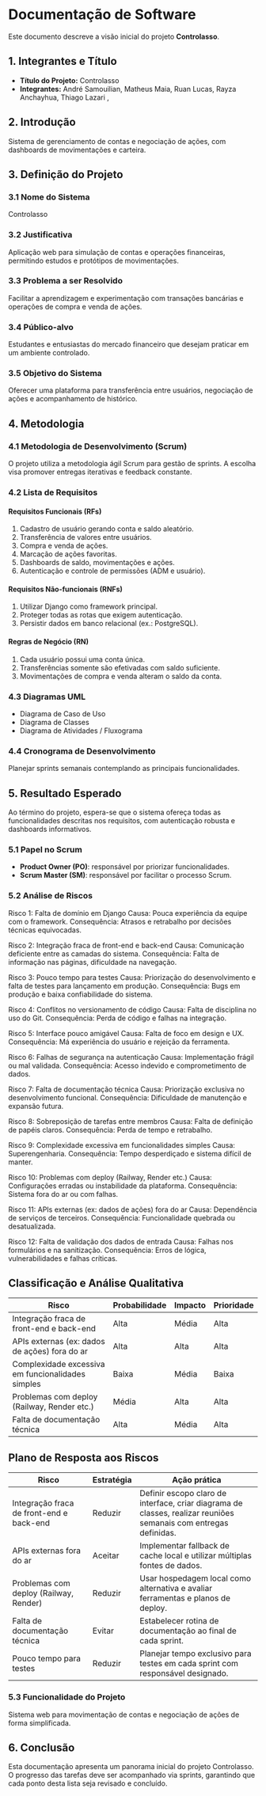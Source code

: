 # Documentação de Software

Este documento descreve a visão inicial do projeto **Controlasso**.

## 1. Integrantes e Título

- **Título do Projeto:** Controlasso
- **Integrantes:** André Samouilian, Matheus Maia, Ruan Lucas, Rayza Anchayhua, Thiago Lazari
, 
## 2. Introdução

Sistema de gerenciamento de contas e negociação de ações, com dashboards de movimentações e carteira.

## 3. Definição do Projeto

### 3.1 Nome do Sistema

Controlasso

### 3.2 Justificativa

Aplicação web para simulação de contas e operações financeiras, permitindo estudos e protótipos de movimentações.

### 3.3 Problema a ser Resolvido

Facilitar a aprendizagem e experimentação com transações bancárias e operações de compra e venda de ações.

### 3.4 Público-alvo

Estudantes e entusiastas do mercado financeiro que desejam praticar em um ambiente controlado.

### 3.5 Objetivo do Sistema

Oferecer uma plataforma para transferência entre usuários, negociação de ações e acompanhamento de histórico.

## 4. Metodologia

### 4.1 Metodologia de Desenvolvimento (Scrum)

O projeto utiliza a metodologia ágil Scrum para gestão de sprints. A escolha visa promover entregas iterativas e feedback constante.

### 4.2 Lista de Requisitos

#### Requisitos Funcionais (RFs)

1. Cadastro de usuário gerando conta e saldo aleatório.
2. Transferência de valores entre usuários.
3. Compra e venda de ações.
4. Marcação de ações favoritas.
5. Dashboards de saldo, movimentações e ações.
6. Autenticação e controle de permissões (ADM e usuário).

#### Requisitos Não-funcionais (RNFs)

1. Utilizar Django como framework principal.
2. Proteger todas as rotas que exigem autenticação.
3. Persistir dados em banco relacional (ex.: PostgreSQL).

#### Regras de Negócio (RN)

1. Cada usuário possui uma conta única.
2. Transferências somente são efetivadas com saldo suficiente.
3. Movimentações de compra e venda alteram o saldo da conta.

### 4.3 Diagramas UML

- Diagrama de Caso de Uso
- Diagrama de Classes
- Diagrama de Atividades / Fluxograma


### 4.4 Cronograma de Desenvolvimento

Planejar sprints semanais contemplando as principais funcionalidades.

## 5. Resultado Esperado

Ao término do projeto, espera-se que o sistema ofereça todas as funcionalidades descritas nos requisitos, com autenticação robusta e dashboards informativos.

### 5.1 Papel no Scrum

- **Product Owner (PO)**: responsável por priorizar funcionalidades.
- **Scrum Master (SM)**: responsável por facilitar o processo Scrum.

### 5.2 Análise de Riscos

Risco 1: Falta de domínio em Django 
Causa: Pouca experiência da equipe com o framework. 
Consequência: Atrasos e retrabalho por decisões técnicas equivocadas. 

Risco 2: Integração fraca de front-end e back-end 
Causa: Comunicação deficiente entre as camadas do sistema. 
Consequência: Falta de informação nas páginas, dificuldade na navegação. 

Risco 3: Pouco tempo para testes 
Causa: Priorização do desenvolvimento e falta de testes para lançamento em produção. 
Consequência: Bugs em produção e baixa confiabilidade do sistema. 

Risco 4: Conflitos no versionamento de código 
Causa: Falta de disciplina no uso do Git. 
Consequência: Perda de código e falhas na integração. 

Risco 5: Interface pouco amigável 
Causa: Falta de foco em design e UX. 
Consequência: Má experiência do usuário e rejeição da ferramenta. 

Risco 6: Falhas de segurança na autenticação 
Causa: Implementação frágil ou mal validada. 
Consequência: Acesso indevido e comprometimento de dados. 

Risco 7: Falta de documentação técnica 
Causa: Priorização exclusiva no desenvolvimento funcional. 
Consequência: Dificuldade de manutenção e expansão futura. 

Risco 8: Sobreposição de tarefas entre membros 
Causa: Falta de definição de papéis claros. 
Consequência: Perda de tempo e retrabalho. 

Risco 9: Complexidade excessiva em funcionalidades simples 
Causa: Superengenharia. 
Consequência: Tempo desperdiçado e sistema difícil de manter.

Risco 10: Problemas com deploy (Railway, Render etc.) 
Causa: Configurações erradas ou instabilidade da plataforma. 
Consequência: Sistema fora do ar ou com falhas. 

Risco 11: APIs externas (ex: dados de ações) fora do ar 
Causa: Dependência de serviços de terceiros. 
Consequência: Funcionalidade quebrada ou desatualizada. 

Risco 12: Falta de validação dos dados de entrada 
Causa: Falhas nos formulários e na sanitização. 
Consequência: Erros de lógica, vulnerabilidades e falhas críticas. 

## Classificação e Análise Qualitativa 

| **Risco**                                               | **Probabilidade** | **Impacto** | **Prioridade** |
|---------------------------------------------------------|-------------------|-------------|----------------|
| Integração fraca de front-end e back-end                | Alta              | Média       | Alta           |
| APIs externas (ex: dados de ações) fora do ar           | Alta              | Alta        | Alta           |
| Complexidade excessiva em funcionalidades simples       | Baixa             | Média       | Baixa          |
| Problemas com deploy (Railway, Render etc.)             | Média             | Alta        | Alta           |
| Falta de documentação técnica                           | Alta              | Média       | Alta           |

## Plano de Resposta aos Riscos

| **Risco**                                | **Estratégia** | **Ação prática**                                                                                                  |
|------------------------------------------|----------------|-------------------------------------------------------------------------------------------------------------------|
| Integração fraca de front-end e back-end | Reduzir        | Definir escopo claro de interface, criar diagrama de classes, realizar reuniões semanais com entregas definidas. |
| APIs externas fora do ar                 | Aceitar        | Implementar fallback de cache local e utilizar múltiplas fontes de dados.                                        |
| Problemas com deploy (Railway, Render)   | Reduzir        | Usar hospedagem local como alternativa e avaliar ferramentas e planos de deploy.                                 |
| Falta de documentação técnica            | Evitar         | Estabelecer rotina de documentação ao final de cada sprint.                                                      |
| Pouco tempo para testes                  | Reduzir        | Planejar tempo exclusivo para testes em cada sprint com responsável designado.                                   |


### 5.3 Funcionalidade do Projeto

Sistema web para movimentação de contas e negociação de ações de forma simplificada.

## 6. Conclusão

Esta documentação apresenta um panorama inicial do projeto Controlasso. O progresso das tarefas deve ser acompanhado via sprints, garantindo que cada ponto desta lista seja revisado e concluído.

